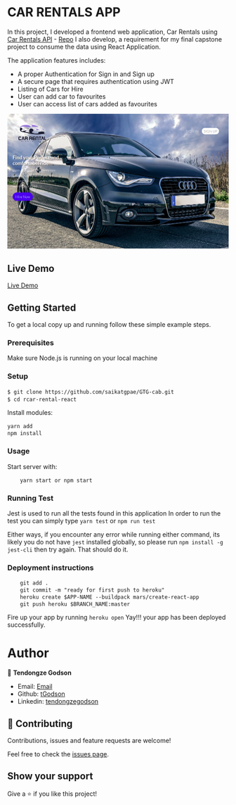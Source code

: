 # CAR RENTALS APP

In this project, I developed a frontend web application, Car Rentals using [Car Rentals API](https://car-rental-rails.herokuapp.com/) - [Repo](https://github.com/tGodson/car-rental-rails) I also develop, a requirement for my final capstone project to consume the data using React Application.

The application features includes:
- A proper Authentication for Sign in and Sign up
- A secure page that requires authentication using JWT 
- Listing of Cars for Hire
- User can add car to favourites
- User can access list of cars added as favourites

![screenshot](app_screenshot.png)

## Live Demo
[Live Demo]()


## Getting Started

To get a local copy up and running follow these simple example steps.

### Prerequisites

Make sure Node.js is running on your local machine

### Setup

~~~bash
$ git clone https://github.com/saikatgpae/GTG-cab.git
$ cd rcar-rental-react
~~~

Install modules:

```
yarn add
npm install
```

### Usage

Start server with:

```
    yarn start or npm start
```
### Running Test
Jest is used to run all the tests found in this application
In order to run the test you can simply type `yarn test` or `npm run test`

Either ways, if you encounter any error while running either command, its likely you do not have `jest` installed globally, so please run `npm install -g jest-cli` then try again. That should do it.

### Deployment instructions

```
    git add .
    git commit -m "ready for first push to heroku"  
    heroku create $APP-NAME --buildpack mars/create-react-app
    git push heroku $BRANCH_NAME:master
```

Fire up your app by running `heroku open` Yay!!! your app has been deployed successfully.

# Author

👤 **Tendongze Godson**

- Email: [Email](saikatgpae@gmail.com)
- Github: [tGodson](https://github.com/saikatgpae)
- Linkedin: [tendongzegodson](https://www.linkedin.com/in/saikatgpae/)

## 🤝 Contributing

Contributions, issues and feature requests are welcome!

Feel free to check the [issues page]().

## Show your support

Give a ⭐️ if you like this project!



